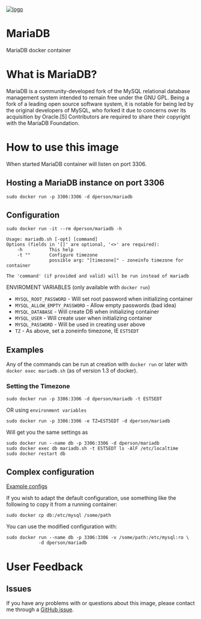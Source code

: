 [![logo](https://upload.wikimedia.org/wikipedia/en/3/3e/MariaDB_Logo_from_SkySQL_Ab.png)](https://mariadb.org/)

# MariaDB

MariaDB docker container

# What is MariaDB?

MariaDB is a community-developed fork of the MySQL relational database
management system intended to remain free under the GNU GPL. Being a fork of
a leading open source software system, it is notable for being led by the
original developers of MySQL, who forked it due to concerns over its acquisition
by Oracle.[5] Contributors are required to share their copyright with the
MariaDB Foundation.

# How to use this image

When started MariaDB container will listen on port 3306.

## Hosting a MariaDB instance on port 3306

    sudo docker run -p 3306:3306 -d dperson/mariadb

## Configuration

    sudo docker run -it --rm dperson/mariadb -h

    Usage: mariadb.sh [-opt] [command]
    Options (fields in '[]' are optional, '<>' are required):
        -h          This help
        -t ""       Configure timezone
                    possible arg: "[timezone]" - zoneinfo timezone for container

    The 'command' (if provided and valid) will be run instead of mariadb

ENVIROMENT VARIABLES (only available with `docker run`)

 * `MYSQL_ROOT_PASSWORD` - Will set root password when initializing container
 * `MYSQL_ALLOW_EMPTY_PASSWORD` - Allow empty passwords (bad idea)
 * `MYSQL_DATABASE` - Will create DB when initializing container
 * `MYSQL_USER` - Will create user when initializing container
 * `MYSQL_PASSWORD` - Will be used in creating user above
 * `TZ` - As above, set a zoneinfo timezone, IE `EST5EDT`

## Examples

Any of the commands can be run at creation with `docker run` or later with
`docker exec mariadb.sh` (as of version 1.3 of docker).

### Setting the Timezone

    sudo docker run -p 3306:3306 -d dperson/mariadb -t EST5EDT

OR using `environment variables`

    sudo docker run -p 3306:3306 -e TZ=EST5EDT -d dperson/mariadb

Will get you the same settings as

    sudo docker run --name db -p 3306:3306 -d dperson/mariadb
    sudo docker exec db mariadb.sh -t EST5EDT ls -AlF /etc/localtime
    sudo docker restart db

## Complex configuration

[Example configs](https://mariadb.com/kb/en/mariadb/documentation/)

If you wish to adapt the default configuration, use something like the following
to copy it from a running container:

    sudo docker cp db:/etc/mysql /some/path

You can use the modified configuration with:

    sudo docker run --name db -p 3306:3306 -v /some/path:/etc/mysql:ro \
                -d dperson/mariadb

# User Feedback

## Issues

If you have any problems with or questions about this image, please contact me
through a [GitHub issue](https://github.com/dperson/mariadb/issues).
